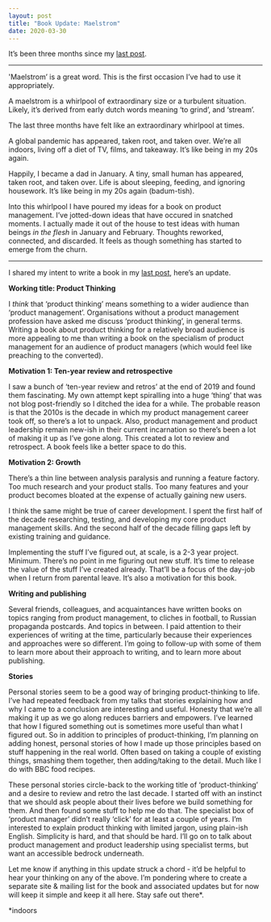 ```yaml
---
layout: post
title: "Book Update: Maelstrom"
date: 2020-03-30
---
```


It’s been three months since my [last post](https://scottcolfer.com/2020/01/06/2020-vision.html). 

***


'Maelstrom’ is a great word. This is the first occasion I’ve had to use it appropriately.

A maelstrom is a whirlpool of extraordinary size or a turbulent situation. Likely, it’s derived from early dutch words meaning ‘to grind’, and ‘stream’.

The last three months have felt like an extraordinary whirlpool at times. 

A global pandemic has appeared, taken root, and taken over. We’re all indoors, living off a diet of TV, films, and takeaway. It’s like being in my 20s again.  

Happily, I became a dad in January. A tiny, small human has appeared, taken root, and taken over. Life is about sleeping, feeding, and ignoring housework. It’s like being in my 20s again (badum-tish).

Into this whirlpool I have poured my ideas for a book on product management. I’ve jotted-down ideas that have occured in snatched moments. I actually made it out of the house to test ideas with human beings *in the flesh* in January and February. Thoughts reworked, connected, and discarded. It feels as though something has started to emerge from the churn.

***


I shared my intent to write a book in my [last post](https://scottcolfer.com/2020/01/06/2020-vision.html), here’s an update.

**Working title: Product Thinking**

I *think* that ‘product thinking’ means something to a wider audience than ‘product management’. Organisations without a  product management profession have asked me discuss ‘product thinking’, in general terms.  Writing a book about product thinking for a relatively broad audience is more appealing to me than writing a book on the specialism of product management for an audience of product managers (which would feel like preaching to the converted). 

**Motivation 1: Ten-year review and retrospective**

I saw a bunch of ‘ten-year review and retros’ at the end of 2019 and found them fascinating. My own attempt kept spiralling into a huge ‘thing’ that was not blog post-friendly so I ditched the idea for a while. The probable reason is that the 2010s is the decade in which my product management career took off, so there’s a lot to unpack. Also, product management and product leadership remain new-ish in their current incarnation so there’s been a lot of making it up as I’ve gone along. This created a lot to review and retrospect. A book feels like a better space to do this.

**Motivation 2: Growth**

There’s a thin line between analysis paralysis and running a feature factory. Too much research and your product stalls. Too many features and your product becomes bloated at the expense of actually gaining new users. 

I think the same might be true of career development. I spent the first half of the decade researching, testing, and developing my core product management skills. And the second half of the decade filling gaps left by existing training and guidance. 

Implementing the stuff I’ve figured out, at scale, is a 2-3 year project. Minimum. There’s no point in me figuring out new stuff. It’s time to release the value of the stuff I’ve created already. That’ll be a focus of the day-job when I return from parental leave. It’s also a motivation for this book.

**Writing and publishing**

Several friends, colleagues, and acquaintances have written books on topics ranging from product management, to cliches in football, to Russian propaganda postcards. And topics in between. I paid attention to their experiences of writing at the time, particularly because their experiences and approaches were so different. I’m going to follow-up with some of them to learn more about their approach to writing, and to learn more about publishing.

**Stories**

Personal stories seem to be a good way of bringing product-thinking to life. I’ve had repeated feedback from my talks that stories explaining how and why I came to a conclusion are interesting and useful. Honesty that we’re all making it up as we go along reduces barriers and empowers. I’ve learned that how I figured something out is sometimes more useful than what I figured out. So in addition to principles of product-thinking, I’m planning on adding honest, personal stories of how I made up those principles based on stuff happening in the real world. Often based on taking a couple of existing things, smashing them together, then adding/taking to the detail. Much like I do with BBC food recipes.

These personal stories circle-back to the working title of ‘product-thinking’ and a desire to review and retro the last decade. I started off with an instinct that we should ask people about their lives before we build something for them. And then found some stuff to help me do that. The specialist box of ‘product manager’ didn’t really ‘click’ for at least a couple of years. I’m interested to explain product thinking with limited jargon, using plain-ish English. Simplicity is hard, and that should be hard. I’ll go on to talk about product management and product leadership using specialist terms, but want an accessible bedrock underneath.

Let me know if anything in this update struck a chord - it’d be helpful to hear your thinking on any of the above. I’m pondering where to create a separate site & mailing list for the book and associated updates but for now will keep it simple  and keep it all here. Stay safe out there*.

*indoors
